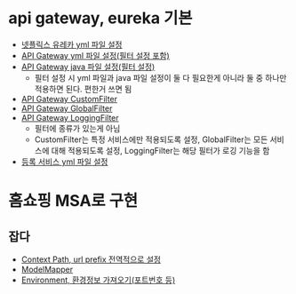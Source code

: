 # api gateway, eureka 기본
* [넷플릭스 유레카 yml 파일 설정](./discoveryservice/src/main/resources/application.yml)
* [API Gateway yml 파일 설정(필터 설정 포함)](./apigateway-service/src/main/resources/application.yml)
* [API Gateway java 파일 설정(필터 설정)](./apigateway-service/src/main/java/com/example/apigatewayservice/config/FilterConfig.java)
  - 필터 설정 시 yml 파일과 java 파일 설정이 둘 다 필요한게 아니라 둘 중 하나만 적용하면 된다. 편한거 쓰면 됨
* [API Gateway CustomFilter](./apigateway-service/src/main/java/com/example/apigatewayservice/filter/CustomFilter.java)
* [API Gateway GlobalFilter](./apigateway-service/src/main/java/com/example/apigatewayservice/filter/GlobalFilter.java)
* [API Gateway LoggingFilter](./apigateway-service/src/main/java/com/example/apigatewayservice/filter/LoggingFilter.java)
  - 필터에 종류가 있는게 아님
  - CustomFilter는 특정 서비스에만 적용되도록 설정, GlobalFilter는 모든 서비스에 대해 적용되도록 설정, LoggingFilter는 해당 필터가 로깅 기능을 함
* [등록 서비스 yml 파일 설정](./userservice/src/main/resources/application.yml)
# 홈쇼핑 MSA로 구현
## 잡다
* [Context Path, url prefix 전역적으로 설정](./msa/userservice/src/main/resources/application.yml)
* [ModelMapper](./msa/userservice/src/main/java/com/example/userservice/controller/UserController.java)
* [Environment, 환경정보 가져오기(포트번호 등)](./msa/userservice/src/main/java/com/example/userservice/controller/UserController.java)